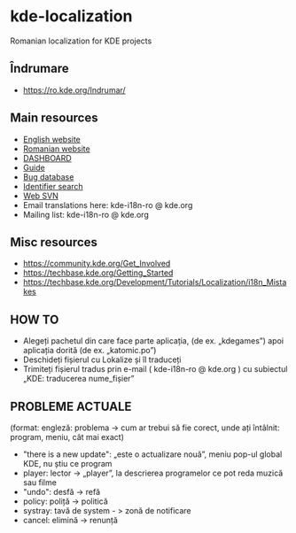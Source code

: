 # kde-localization
Romanian localization for KDE projects

## Îndrumare
* https://ro.kde.org/Indrumar/

## Main resources
* [English website](http://i18n.kde.org/team-infos.php?teamcode=ro)
* [Romanian website](https://ro.kde.org/)
* [DASHBOARD](http://l10n.kde.org/stats/gui/trunk-kde4/team/ro/)
* [Guide](https://ro.kde.org/Indrumar/)
* [Bug database](https://bugs.kde.org/)
* [Identifier search](http://lxr.kde.org/)
* [Web SVN](https://websvn.kde.org/)
* Email translations here: kde-i18n-ro @ kde.org
* Mailing list: kde-i18n-ro @ kde.org

## Misc resources
* https://community.kde.org/Get_Involved
* https://techbase.kde.org/Getting_Started
* https://techbase.kde.org/Development/Tutorials/Localization/i18n_Mistakes
 
## HOW TO
* Alegeți pachetul din care face parte aplicația, (de ex. „kdegames”) apoi aplicația dorită (de ex. „katomic.po”)
* Deschideți fișierul cu Lokalize și îl traduceți
* Trimiteți fișierul tradus prin e-mail ( kde-i18n-ro @ kde.org ) cu subiectul „KDE: traducerea nume_fișier” 
 
## PROBLEME ACTUALE

(format: engleză: problema -> cum ar trebui să fie corect, unde ați întâlnit: program, meniu, cât mai exact)

* "there is a new update": „este o actualizare nouă”, meniu pop-ul global KDE, nu știu ce program
* player: lector -> „player”, la descrierea programelor ce pot reda muzică sau filme
* "undo": desfă -> refă
* policy: poliță -> politică
* systray: tavă de system - > zonă de notificare
* cancel: elimină -> renunță
